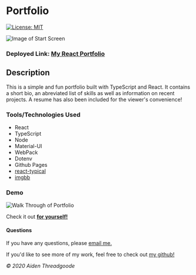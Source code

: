 # Portfolio 

[![License: MIT](https://img.shields.io/badge/License-MIT-green.svg)](https://choosealicense.com/licenses/mit/)

![Image of Start Screen](./public/images/demo.png)

### Deployed Link: [My React Portfolio](https://a-thread.codes)

## Description

This is a simple and fun portfolio built with TypeScript and React. It contains a short bio, an abreviated list of skills as well as information on recent projects. A resume has also been included for the viewer's convenience!

### Tools/Technologies Used

* React
* TypeScript
* Node
* Material-UI
* WebPack
* Dotenv
* Github Pages
* [react-typical](https://www.producthunt.com/posts/react-typical)
* [imgbb](https://imgbb.com/)

### Demo 

![Walk Through of Portfolio](./public/images/demo.gif)

Check it out [**for yourself!**](https://a-thread.codes)

#### Questions

    

If you have any questions, please [email me.](mailto:aiden.threadgoode@gmail.com)

If you'd like to see more of my work, feel free to check out [my github!](https://github.com/a-thread)

*© 2020 Aiden Threadgoode*

    
